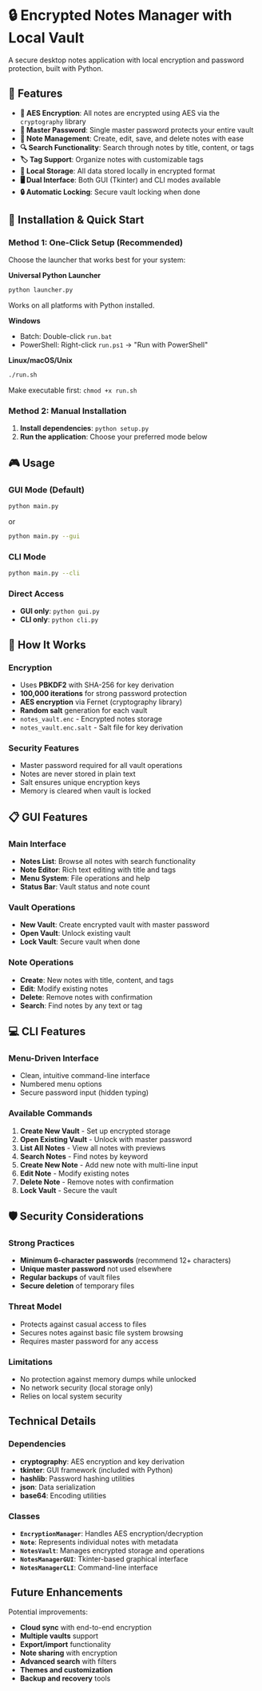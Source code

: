 # 🔒 Encrypted Notes Manager with Local Vault

A secure desktop notes application with local encryption and password protection, built with Python.

## 🎯 Features

- **🔐 AES Encryption**: All notes are encrypted using AES via the `cryptography` library
- **🔑 Master Password**: Single master password protects your entire vault
- **📝 Note Management**: Create, edit, save, and delete notes with ease
- **🔍 Search Functionality**: Search through notes by title, content, or tags
- **🏷️ Tag Support**: Organize notes with customizable tags
- **💾 Local Storage**: All data stored locally in encrypted format
- **🖥️ Dual Interface**: Both GUI (Tkinter) and CLI modes available
- **🔒 Automatic Locking**: Secure vault locking when done

## 🚀 Installation & Quick Start

### Method 1: One-Click Setup (Recommended)
Choose the launcher that works best for your system:

**Universal Python Launcher**
```bash
python launcher.py
```
Works on all platforms with Python installed.

**Windows**
- Batch: Double-click `run.bat`
- PowerShell: Right-click `run.ps1` → "Run with PowerShell"

**Linux/macOS/Unix**
```bash
./run.sh
```
Make executable first: `chmod +x run.sh`

### Method 2: Manual Installation
1. **Install dependencies**: `python setup.py`
2. **Run the application**: Choose your preferred mode below

## 🎮 Usage

### GUI Mode (Default)
```bash
python main.py
```
or
```bash
python main.py --gui
```

### CLI Mode
```bash
python main.py --cli
```

### Direct Access
- **GUI only**: `python gui.py`
- **CLI only**: `python cli.py`

## 🔧 How It Works

### Encryption
- Uses **PBKDF2** with SHA-256 for key derivation
- **100,000 iterations** for strong password protection
- **AES encryption** via Fernet (cryptography library)
- **Random salt** generation for each vault
- `notes_vault.enc` - Encrypted notes storage
- `notes_vault.enc.salt` - Salt file for key derivation

### Security Features
- Master password required for all vault operations
- Notes are never stored in plain text
- Salt ensures unique encryption keys
- Memory is cleared when vault is locked

## 📋 GUI Features

### Main Interface
- **Notes List**: Browse all notes with search functionality
- **Note Editor**: Rich text editing with title and tags
- **Menu System**: File operations and help
- **Status Bar**: Vault status and note count

### Vault Operations
- **New Vault**: Create encrypted vault with master password
- **Open Vault**: Unlock existing vault
- **Lock Vault**: Secure vault when done

### Note Operations
- **Create**: New notes with title, content, and tags
- **Edit**: Modify existing notes
- **Delete**: Remove notes with confirmation
- **Search**: Find notes by any text or tag

## 💻 CLI Features

### Menu-Driven Interface
- Clean, intuitive command-line interface
- Numbered menu options
- Secure password input (hidden typing)

### Available Commands
1. **Create New Vault** - Set up encrypted storage
2. **Open Existing Vault** - Unlock with master password
3. **List All Notes** - View all notes with previews
4. **Search Notes** - Find notes by keyword
5. **Create New Note** - Add new note with multi-line input
6. **Edit Note** - Modify existing notes
7. **Delete Note** - Remove notes with confirmation
8. **Lock Vault** - Secure the vault

## 🛡️ Security Considerations

### Strong Practices
- **Minimum 6-character passwords** (recommend 12+ characters)
- **Unique master password** not used elsewhere
- **Regular backups** of vault files
- **Secure deletion** of temporary files

### Threat Model
- Protects against casual access to files
- Secures notes against basic file system browsing
- Requires master password for any access

### Limitations
- No protection against memory dumps while unlocked
- No network security (local storage only)
- Relies on local system security

##  Technical Details

### Dependencies
- **cryptography**: AES encryption and key derivation
- **tkinter**: GUI framework (included with Python)
- **hashlib**: Password hashing utilities
- **json**: Data serialization
- **base64**: Encoding utilities

### Classes
- **`EncryptionManager`**: Handles AES encryption/decryption
- **`Note`**: Represents individual notes with metadata
- **`NotesVault`**: Manages encrypted storage and operations
- **`NotesManagerGUI`**: Tkinter-based graphical interface
- **`NotesManagerCLI`**: Command-line interface

## ️ Future Enhancements

Potential improvements:
- **Cloud sync** with end-to-end encryption
- **Multiple vaults** support
- **Export/import** functionality
- **Note sharing** with encryption
- **Advanced search** with filters
- **Themes and customization**
- **Backup and recovery** tools

